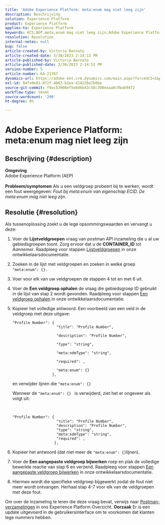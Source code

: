 ```yaml
---
title: 'Adobe Experience Platform: meta:enum mag niet leeg zijn'
description: Beschrijving
solution: Experience Platform
product: Experience Platform
applies-to: Experience Platform
keywords: KCS,AEP,meta,enum mag niet leeg zijn,Adobe Experience Platform,bijgewerkte veldgroepen,tijdelijke oplossing,problemen oplossen
resolution: Resolution
internal-notes: null
bug: false
article-created-by: Victoria Barnato
article-created-date: 3/30/2023 2:14:13 PM
article-published-by: Victoria Barnato
article-published-date: 3/30/2023 2:14:52 PM
version-number: 5
article-number: KA-21767
dynamics-url: https://adobe-ent.crm.dynamics.com/main.aspx?forceUCI=1&pagetype=entityrecord&etn=knowledgearticle&id=d7918023-05cf-ed11-b597-6045bd0065b6
exl-id: 94fa9e81-872f-4b62-b1ea-41422ba7b0be
source-git-commit: f9ac53908ef5e8d6b43c58c390eaaa0c9bab94f2
workflow-type: tm+mt
source-wordcount: '299'
ht-degree: 0%

---
```


# Adobe Experience Platform: meta:enum mag niet leeg zijn

## Beschrijving {#description}

<b>Omgeving</b><br>Adobe Experience Platform (AEP)<br><br><b>Probleem/symptomen</b>
Als u een veldgroep probeert bij te werken, wordt een fout weergegeven: *Fout bij meta:enum van eigenschap ECID. De meta:enum mag niet leeg zijn.*


## Resolutie {#resolution}


Als tussenoplossing zoekt u de lege opsommingswaarden en vervangt u deze:

1. Voer de <b>Lijstveldgroepen</b> vraag van postman API inzameling die u al uw gebiedsgroepen toont. Zorg ervoor dat u de <b>CONTAINER_ID</b> tot *Aannemer*. Raadpleeg voor stappen [Lijstveldgroepen](https://developer.adobe.com/experience-platform-apis/references/schema-registry/#tag/Field-groups/operation/listFieldGroups) in onze ontwikkelaarsdocumentatie.
2. Zoeken in de lijst met veldgroepen en zoeken in welke groep `"meta:enum": {}`.
3. Voer voor elk van uw veldgroepen de stappen 4 tot en met 6 uit.
4. Voer de <b>Een veldgroep ophalen</b> de vraag die gebiedsgroep ID gebruikt in de lijst van stap 2 wordt gevonden. Raadpleeg voor stappen [Een veldgroep ophalen](https://developer.adobe.com/experience-platform-apis/references/schema-registry/#tag/Field-groups/operation/retrieveFieldGroup) in onze ontwikkelaarsdocumentatie.
5. Kopieer het volledige antwoord. Een voorbeeld van een veld in de veldgroep met deze uitgave:




   ```clike
   "Profile Number": { 
                       "title": "Profile Number",                                     
                       "description": "Profile Number",                                    
                       "type": "string",                                     
                       "meta:xdmType": "string",                                    
                       "required": ,                                    
                       "meta:enum": {}                               
                     },
   ```



   en verwijder lijnen die `"meta:enum": {}`



   Wanneer de `"meta:enum": {} ` is verwijderd, ziet het er ongeveer als volgt uit:

    

   ```clike
   "Profile Number": {
                       "title": "Profile Number",
                       "description": "Profile Number",
                       "type": "string",
                       "meta:xdmType": "string",
                       "required": ,
                      },
   ```

6. Kopieer het antwoord (dat niet meer de `"meta:enum": {}`lijnen).
7. Voer de <b>Een aangepaste veldgroep bijwerken</b> roep en plak de volledige bewerkte reactie van stap 6 en verzend. Raadpleeg voor stappen [Een aangepaste veldgroep bijwerken](https://developer.adobe.com/experience-platform-apis/references/schema-registry/#tag/Field-groups/operation/patchFieldGroup) in onze ontwikkelaarsdocumentatie.
8. Hiermee wordt die specifieke veldgroep bijgewerkt zodat de fout niet meer wordt ontvangen. Herhaal stap 4-7 voor elk van de veldgroepen met deze fout.


Om over de inzameling te leren die deze vraag bevat, verwijs naar [Postman-verzamelingen](https://experienceleague.adobe.com/docs/experience-platform/landing/platform-apis/postman.html?lang=en#collections) in ons Experience Platform Overzicht.
<b>Oorzaak</b>
Er is een update uitgevoerd in de gebruikersinterface om te voorkomen dat klanten lege nummers hebben.
